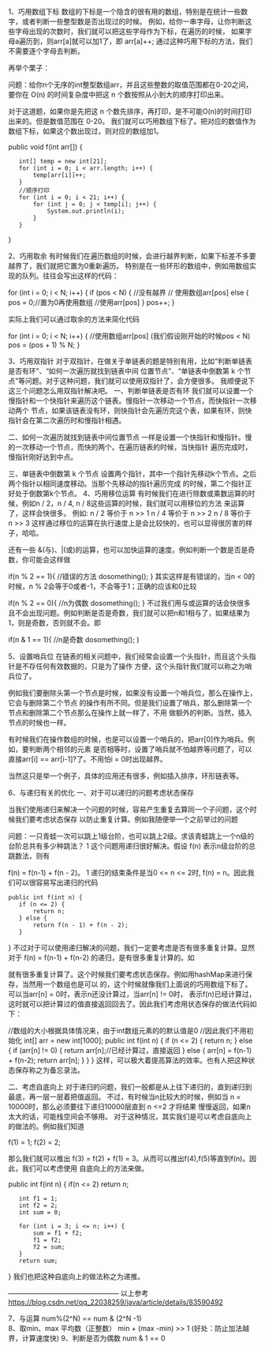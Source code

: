 1、巧用数组下标
数组的下标是一个隐含的很有用的数组，特别是在统计一些数字，或者判断一些整型数是否出现过的时候。
例如，给你一串字母，让你判断这些字母出现的次数时，我们就可以把这些字母作为下标，在遍历的时候，
如果字母a遍历到，则arr[a]就可以加1了，即 arr[a]++;
通过这种巧用下标的方法，我们不需要逐个字母去判断。

再举个栗子：

问题：给你n个无序的int整型数组arr，并且这些整数的取值范围都在0-20之间，
要你在 O(n) 的时间复杂度中把这 n 个数按照从小到大的顺序打印出来。

对于这道题，如果你是先把这 n 个数先排序，再打印，是不可能O(n)的时间打印出来的。但是数值范围在 0-20。
我们就可以巧用数组下标了。把对应的数值作为数组下标，如果这个数出现过，则对应的数组加1。

public void f(int arr[]) {

       int[] temp = new int[21];
       for (int i = 0; i < arr.length; i++) {
           temp[arr[i]]++;
       }
       //顺序打印
       for (int i = 0; i < 21; i++) {
           for (int j = 0; j < temp[i]; j++) {
               System.out.println(i);
           }
       }
   }

2、巧用取余
有时候我们在遍历数组的时候，会进行越界判断，如果下标差不多要越界了，我们就把它置为0重新遍历。
特别是在一些环形的数组中，例如用数组实现的队列。往往会写出这样的代码：

for (int i = 0; i < N; i++) {
       if (pos < N) {
        //没有越界
        // 使用数组arr[pos]
        else {
          pos = 0;//置为0再使用数组
          //使用arr[pos]
         }
        pos++;
   }

实际上我们可以通过取余的方法来简化代码

for (int i = 0; i < N; i++) {
  //使用数组arr[pos]   (我们假设刚开始的时候pos < N)
  pos = (pos + 1) % N;
}

3、巧用双指针
对于双指针，在做关于单链表的题是特别有用，比如“判断单链表是否有环”、“如何一次遍历就找到链表中间
位置节点”、“单链表中倒数第 k 个节点”等问题。对于这种问题，我们就可以使用双指针了，会方便很多。
我顺便说下这三个问题怎么用双指针解决吧。
一、判断单链表是否有环
我们就可以设置一个慢指针和一个快指针来遍历这个链表。慢指针一次移动一个节点，而快指针一次移动两个
节点，如果该链表没有环，则快指针会先遍历完这个表，如果有环，则快指针会在第二次遍历时和慢指针相遇。

二、如何一次遍历就找到链表中间位置节点
一样是设置一个快指针和慢指针。慢的一次移动一个节点，而快的两个。在遍历链表的时候，当快指针
遍历完成时，慢指针刚好达到中点。

三、单链表中倒数第 k 个节点
设置两个指针，其中一个指针先移动k个节点。之后两个指针以相同速度移动。当那个先移动的指针遍历完成
的时候，第二个指针正好处于倒数第k个节点。
4、巧用移位运算
有时候我们在进行除数或乘数运算的时候，例如n / 2，n / 4, n / 8这些运算的时候，我们就可以用移位的方法
来运算了，这样会快很多。
例如:
n / 2 等价于 n >> 1
n / 4 等价于 n >> 2
n / 8 等价于 n >> 3
这样通过移位的运算在执行速度上是会比较快的，也可以显得很厉害的样子，哈哈。

还有一些 &(与)、|(或)的运算，也可以加快运算的速度。例如判断一个数是否是奇数，你可能会这样做

if(n % 2 == 1){	//错误的方法
 dosomething();
}
其实这样是有错误的，当n < 0的时候，n % 2会等于0或者-1，不会等于1；正确的应该和0比较

if(n % 2 == 0){	//n为偶数
 dosomething();
}
不过我们用与或运算的话会快很多且不会出现问题。例如判断是否是奇数，我们就可以把n和1相与了，如果结果为1，则是奇数，否则就不会。即

if(n & 1 == 1){	//n是奇数
 dosomething();
)

5、设置哨兵位
在链表的相关问题中，我们经常会设置一个头指针，而且这个头指针是不存任何有效数据的，只是为了操作
方便，这个头指针我们就可以称之为哨兵位了。

例如我们要删除头第一个节点是时候，如果没有设置一个哨兵位，那么在操作上，它会与删除第二个节点
的操作有所不同。但是我们设置了哨兵，那么删除第一个节点和删除第二个节点那么在操作上就一样了，不用
做额外的判断。当然，插入节点的时候也一样。

有时候我们在操作数组的时候，也是可以设置一个哨兵的，把arr[0]作为哨兵。例如，要判断两个相邻的元素
是否相等时，设置了哨兵就不怕越界等问题了，可以直接arr[i] == arr[i-1]?了。不用怕i = 0时出现越界。

当然这只是举一个例子，具体的应用还有很多，例如插入排序，环形链表等。

6、与递归有关的优化
一、对于可以递归的问题考虑状态保存

当我们使用递归来解决一个问题的时候，容易产生重复去算同一个子问题，这个时候我们要考虑状态保存
以防止重复计算。例如我随便举一个之前举过的问题

 问题：一只青蛙一次可以跳上1级台阶，也可以跳上2级。求该青蛙跳上一个n级的台阶总共有多少种跳法？
1
这个问题用递归很好解决。假设 f(n) 表示n级台阶的总跳数法，则有

f(n) = f(n-1) + f(n - 2)。
1
递归的结束条件是当0 <= n <= 2时, f(n) = n。因此我们可以很容易写出递归的代码

    public int f(int n) {
       if (n <= 2) {
           return n;
       } else {
           return f(n - 1) + f(n - 2);
       }
   }
不过对于可以使用递归解决的问题，我们一定要考虑是否有很多重复计算。显然对于 f(n) = f(n-1) + f(n-2)
的递归，是有很多重复计算的。如


就有很多重复计算了。这个时候我们要考虑状态保存。例如用hashMap来进行保存，当然用一个数组也是可以
的，这个时候就像我们上面说的巧用数组下标了。可以当arr[n] = 0时，表示n还没计算过，当arr[n] != 0时，
表示f(n)已经计算过，这时就可以把计算过的值直接返回回去了。因此我们考虑用状态保存的做法代码如下：

//数组的大小根据具体情况来，由于int数组元素的的默认值是0
   //因此我们不用初始化
   int[] arr = new int[1000];
   public int f(int n) {
       if (n <= 2) {
           return n;
       } else {
           if (arr[n] != 0) {
               return arr[n];//已经计算过，直接返回
           } else {
               arr[n] = f(n-1) + f(n-2);
               return arr[n];
           }
       }
   }
这样，可以极大着提高算法的效率。也有人把这种状态保存称之为备忘录法。

二、考虑自底向上
对于递归的问题，我们一般都是从上往下递归的，直到递归到最底，再一层一层着把值返回。
不过，有时候当n比较大的时候，例如当 n = 10000时，那么必须要往下递归10000层直到 n <=2 才将结果
慢慢返回，如果n太大的话，可能栈空间会不够用。
对于这种情况，其实我们是可以考虑自底向上的做法的。例如我们知道

f(1) = 1;
f(2) = 2;

那么我们就可以推出 f(3) = f(2) + f(1) = 3。从而可以推出f(4),f(5)等直到f(n)。因此，我们可以考虑使用
自底向上的方法来做。

public int f(int n) {
       if(n <= 2)
           return n;

       int f1 = 1;
       int f2 = 2;
       int sum = 0;

       for (int i = 3; i <= n; i++) {
           sum = f1 + f2;
           f1 = f2;
           f2 = sum;
       }
       return sum;
   }
我们也把这种自底向上的做法称之为递推。

————————————————
以上参考 https://blog.csdn.net/qq_22038259/java/article/details/83590492


7、与运算 num%(2^N) == num & (2^N -1)   
8、取min、max 平均数（正整数）  min + (max -min) >> 1 (好处：防止加法越界，计算速度快)
9、判断是否为偶数 num & 1 == 0


